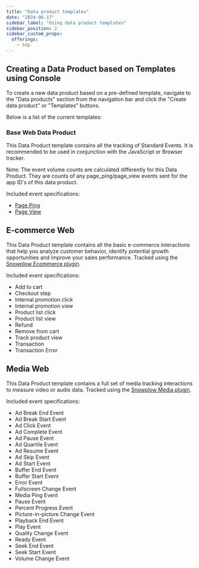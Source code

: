 ```yaml
---
title: "Data product templates"
date: "2024-06-17"
sidebar_label: "Using data product templates"
sidebar_position: 2
sidebar_custom_props:
  offerings:
    - bdp
---
```


## Creating a Data Product based on Templates using Console

To create a new data product based on a pre-defined template, navigate to the "Data products" section from the navigation bar and click the "Create data product" or "Templates" buttons.

Below is a list of the current templates:

### Base Web Data Product

This Data Product template contains all the tracking of Standard Events. It is recommended to be used in conjunction with the JavaScript or Browser tracker.

Note: The event volume counts are calculated differently for this Data Product. They are counts of any page_ping/page_view events sent for the app ID's of this data product.

Included event specifications:

* [Page Ping](/docs/collecting-data/collecting-from-own-applications/javascript-trackers/web-tracker/tracking-events/activity-page-pings/)
* [Page View](/docs/collecting-data/collecting-from-own-applications/javascript-trackers/web-tracker/tracking-events/page-views/)


## E-commerce Web

This Data Product template contains all the basic e-commerce interactions that help you analyze customer behavior, identify potential growth opportunities and improve your sales performance.
Tracked using the [Snowplow Ecommerce plugin](https://docs.snowplow.io/docs/collecting-data/collecting-from-own-applications/javascript-trackers/web-tracker/tracking-events/ecommerce/).

Included event specifications:

* Add to cart
* Checkout step
* Internal promotion click
* Internal promotion view
* Product list click
* Product list view
* Refund
* Remove from cart
* Track product view
* Transaction
* Transaction Error

## Media Web

This Data Product template contains a full set of media tracking interactions to measure video or audio data.
Tracked using the [Snowplow Media plugin](https://docs.snowplow.io/docs/collecting-data/collecting-from-own-applications/javascript-trackers/web-tracker/tracking-events/media/snowplow/).

Included event specifications:

* Ad Break End Event
* Ad Break Start Event
* Ad Click Event
* Ad Complete Event
* Ad Pause Event
* Ad Quartile Event
* Ad Resume Event
* Ad Skip Event
* Ad Start Event
* Buffer End Event
* Buffer Start Event
* Error Event
* Fullscreen Change Event
* Media Ping Event
* Pause Event
* Percent Progress Event
* Picture-in-picture Change Event
* Playback End Event
* Play Event
* Quality Change Event
* Ready Event
* Seek End Event
* Seek Start Event
* Volume Change Event

